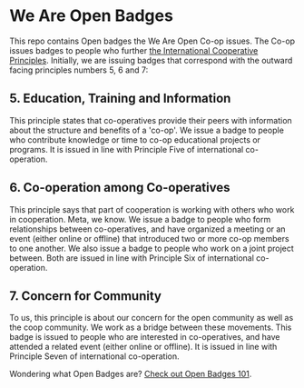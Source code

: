 # We Are Open Badges
This repo contains Open badges the We Are Open Co-op issues. The Co-op issues badges to people who further [the International Cooperative Principles](http://ica.coop/en/whats-co-op/co-operative-identity-values-principles). Initially, we are issuing badges that correspond with the outward facing principles numbers 5, 6 and 7:

## 5. Education, Training and Information
This principle states that co-operatives provide their peers with information about the structure and benefits of a 'co-op'. We issue a badge to people who contribute knowledge or time to co-op educational projects or programs. It is issued in line with Principle Five of  international co-operation. 

## 6. Co-operation among Co-operatives
This principle says that part of cooperation is working with others who work in cooperation. Meta, we know. We issue a badge to people who form relationships between co-operatives, and have organized a meeting or an event (either online or offline) that introduced two or more co-op members to one another. We also issue a badge to people who work on a joint project between. Both are issued in line with Principle Six of international co-operation. 

## 7. Concern for Community

To us, this principle is about our concern for the open community as well as the coop community. We work as a bridge between these movements. This badge is issued to people who are interested in co-operatives, and have attended a related event (either online or offline). It is issued in line with Principle Seven of international co-operation. 

Wondering what Open Badges are? [Check out Open Badges 101](http://badges.thinkoutloudclub.com/modules/start/intro/).